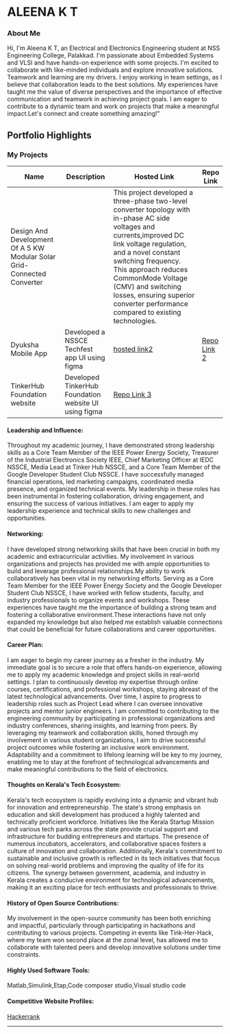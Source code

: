 # ALEENA K T 

### About Me

Hi, I'm Aleena K T, an Electrical and Electronics Engineering student at NSS Engineering College, Palakkad. I'm passionate about Embedded Systems and VLSI and have hands-on experience with some projects. I'm excited to collaborate with like-minded individuals and explore innovative solutions. Teamwork and learning are my drivers. I enjoy working in team settings, as I believe that collaboration leads to the best solutions. My experiences have taught me the value of diverse perspectives and the importance of effective communication and teamwork in achieving project goals. I am eager to contribute to a dynamic team and work on projects that make a meaningful impact.Let's connect and create something amazing!"

## Portfolio Highlights

### My Projects

| Name                | Description                                                               | Hosted Link                              | Repo Link                                                      |
|---------------------|---------------------------------------------------------------------------|------------------------------------------|----------------------------------------------------------------|
| Design And Development Of A 5 KW Modular Solar Grid-Connected Converter|   |This project developed a three-phase two-level converter topology with in-phase AC side voltages and currents,improved DC link voltage regulation, and a novel constant switching frequency. This approach reduces CommonMode Voltage (CMV) and switching losses, ensuring superior converter performance compared to existing technologies.  |   | [Repo link1](https://github.com/ALEENA-KT/Final_Year_Project.git)    |
| Dyuksha Mobile App| Developed a NSSCE Techfest app UI using figma|   [hosted link2](https://play.google.com/store/apps/details?id=com.dyuksha.d23)  | [Repo Link 2](https://github.com/ALEENA-KT/DyukshaApp-UI.git) 
| TinkerHub Foundation website| Developed TinkerHub Foundation website UI using figma | [Repo Link 3](https://github.com/ALEENA-KT/Tinkerhubwebsiteui.git) |

#### Leadership and Influence:

Throughout my academic journey, I have demonstrated strong leadership skills as a Core Team Member of the IEEE Power Energy Society, Treasurer of the Industrial Electronics Society IEEE, Chief Marketing Officer at IEDC NSSCE, Media Lead at Tinker Hub NSSCE, and a Core Team Member of the Google Developer Student Club NSSCE. I have successfully managed financial operations, led marketing campaigns, coordinated media presence, and organized technical events. My leadership in these roles has been instrumental in fostering collaboration, driving engagement, and ensuring the success of various initiatives. I am eager to apply my leadership experience and technical skills to new challenges and opportunities.

#### Networking:
I have developed strong networking skills that have been crucial in both my academic and extracurricular activities. My involvement in various organizations and projects has provided me with ample opportunities to build and leverage professional relationships.My ability to work collaboratively has been vital in my networking efforts. Serving as a Core Team Member for the IEEE Power Energy Society and the Google Developer Student Club NSSCE, I have worked with fellow students, faculty, and industry professionals to organize events and workshops. These experiences have taught me the importance of building a strong team and fostering a collaborative environment.These interactions have not only expanded my knowledge but also helped me establish valuable connections that could be beneficial for future collaborations and career opportunities.
#### Career Plan:

I am eager to begin my career journey as a fresher in the industry. My immediate goal is to secure a role that offers hands-on experience, allowing me to apply my academic knowledge and project skills in real-world settings. I plan to continuously develop my expertise through online courses, certifications, and professional workshops, staying abreast of the latest technological advancements. Over time, I aspire to progress to leadership roles such as Project Lead  where I can oversee innovative projects and mentor junior engineers. I am committed to contributing to the engineering community by participating in professional organizations and industry conferences, sharing insights, and learning from peers. By leveraging my teamwork and collaboration skills, honed through my involvement in various student organizations, I aim to drive successful project outcomes while fostering an inclusive work environment. Adaptability and a commitment to lifelong learning will be key to my journey, enabling me to stay at the forefront of technological advancements and make meaningful contributions to the field of electronics.

#### Thoughts on Kerala's Tech Ecosystem:

Kerala's tech ecosystem is rapidly evolving into a dynamic and vibrant hub for innovation and entrepreneurship. The state's strong emphasis on education and skill development has produced a highly talented and technically proficient workforce. Initiatives like the Kerala Startup Mission and various tech parks across the state provide crucial support and infrastructure for budding entrepreneurs and startups. The presence of numerous incubators, accelerators, and collaborative spaces fosters a culture of innovation and collaboration. Additionally, Kerala's commitment to sustainable and inclusive growth is reflected in its tech initiatives that focus on solving real-world problems and improving the quality of life for its citizens. The synergy between government, academia, and industry in Kerala creates a conducive environment for technological advancements, making it an exciting place for tech enthusiasts and professionals to thrive.

#### History of Open Source Contributions:

My involvement in the open-source community has been both enriching and impactful, particularly through participating in hackathons and contributing to various projects. Competing in events like Tink-Her-Hack, where my team won second place at the zonal level, has allowed me to collaborate with talented peers and develop innovative solutions under time constraints. 

#### Highly Used Software Tools:

Matlab,Simulink,Etap,Code composer studio,Visual studio code

#### Competitive Website Profiles:

[Hackerrank](https://www.hackerrank.com/profile/aleenakt805)


---
